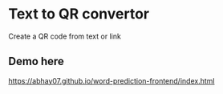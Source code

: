 # Text to QR convertor

Create a QR code from text or link

## Demo here
https://abhay07.github.io/word-prediction-frontend/index.html